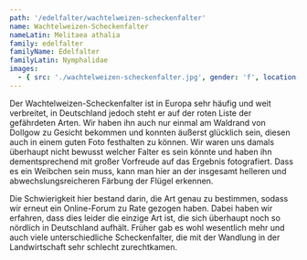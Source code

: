 ```yaml
---
path: '/edelfalter/wachtelweizen-scheckenfalter'
name: Wachtelweizen-Scheckenfalter
nameLatin: Melitaea athalia
family: edelfalter
familyName: Edelfalter
familyLatin: Nymphalidae
images:
  - { src: './wachtelweizen-scheckenfalter.jpg', gender: 'f', location: 'Brandenburg, bei Dollgow', author: Georg, date: '2016-07-02' }
---
```


Der Wachtelweizen-Scheckenfalter ist in Europa sehr häufig und weit verbreitet, in Deutschland jedoch steht er auf der roten Liste der gefährdeten Arten. Wir haben ihn auch nur einmal am Waldrand von Dollgow zu Gesicht bekommen und konnten äußerst glücklich sein, diesen auch in einem guten Foto festhalten zu können. Wir waren uns damals überhaupt nicht bewusst welcher Falter es sein könnte und haben ihn dementsprechend mit großer Vorfreude auf das Ergebnis fotografiert. Dass es ein Weibchen sein muss, kann man hier an der insgesamt helleren und abwechslungsreicheren Färbung der Flügel erkennen.

Die Schwierigkeit hier bestand darin, die Art genau zu bestimmen, sodass wir erneut ein Online-Forum zu Rate gezogen haben. Dabei haben wir erfahren, dass dies leider die einzige Art ist, die sich überhaupt noch so nördlich in Deutschland aufhält. Früher gab es wohl wesentlich mehr und auch viele unterschiedliche Scheckenfalter, die mit der Wandlung in der Landwirtschaft sehr schlecht zurechtkamen.
